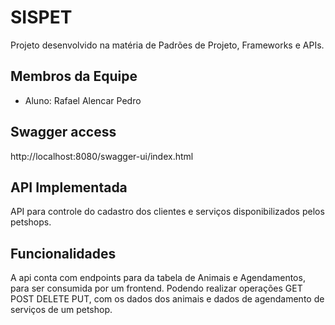 # SISPET

Projeto desenvolvido na matéria de Padrões de Projeto, Frameworks e APIs.

## Membros da Equipe 

 - Aluno: Rafael Alencar Pedro

## Swagger access

http://localhost:8080/swagger-ui/index.html

## API Implementada

API para controle do cadastro dos clientes e serviços disponibilizados pelos petshops.

## Funcionalidades

A api conta com endpoints para da tabela de Animais e Agendamentos, para ser consumida por um frontend.
Podendo realizar operações GET POST DELETE PUT, com os dados dos animais e dados de agendamento de serviços de um petshop.
